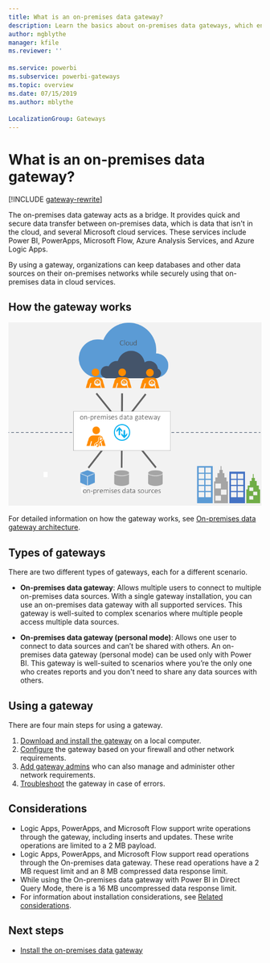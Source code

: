 ```yaml
---
title: What is an on-premises data gateway?
description: Learn the basics about on-premises data gateways, which enable quick and secure data transfer between on-premises data and several Microsoft cloud services.
author: mgblythe
manager: kfile
ms.reviewer: ''

ms.service: powerbi
ms.subservice: powerbi-gateways
ms.topic: overview
ms.date: 07/15/2019
ms.author: mblythe

LocalizationGroup: Gateways
---
```


# What is an on-premises data gateway?

[!INCLUDE [gateway-rewrite](../includes/gateway-rewrite.md)]

The on-premises data gateway acts as a bridge. It provides quick and secure data transfer between on-premises data, which is data that isn't in the cloud, and several Microsoft cloud services. These services include Power BI, PowerApps, Microsoft Flow, Azure Analysis Services, and Azure Logic Apps.

By using a gateway, organizations can keep databases and other data sources on their on-premises networks while securely using that on-premises data in cloud services.

## How the gateway works

![Gateway overview](media/service-gateway-getting-started/on-premises-data-gateway.png)

For detailed information on how the gateway works, see [On-premises data gateway architecture](service-gateway-onprem-indepth.md).

## Types of gateways

There are two different types of gateways, each for a different scenario.

* **On-premises data gateway**: Allows multiple users to connect to multiple on-premises data sources. With a single gateway installation, you can use an on-premises data gateway with all supported services. This gateway is well-suited to complex scenarios where multiple people access multiple data sources.

* **On-premises data gateway (personal mode)**: Allows one user to connect to data sources and can’t be shared with others. An on-premises data gateway (personal mode) can be used only with Power BI. This gateway is well-suited to scenarios where you’re the only one who creates reports and you don't need to share any data sources with others.

## Using a gateway

There are four main steps for using a gateway.

1. [Download and install the gateway](service-gateway-install.md) on a local computer.
1. [Configure](service-gateway-app.md) the gateway based on your firewall and other network requirements.
1. [Add gateway admins](service-gateway-manage.md) who can also manage and administer other network requirements.
1. [Troubleshoot](service-gateway-tshoot.md) the gateway in case of errors.

## Considerations

- Logic Apps, PowerApps, and Microsoft Flow support write operations through the gateway, including inserts and updates. These write operations are limited to a 2 MB payload.
- Logic Apps, PowerApps, and Microsoft Flow support read operations through the On-premises data gateway. These read operations have a 2 MB request limit and an 8 MB compressed data response limit.
- While using the On-premises data gateway with Power BI in Direct Query Mode, there is a 16 MB uncompressed data response limit.
- For information about installation considerations, see [Related considerations](service-gateway-install.md#related-considerations).

## Next steps

* [Install the on-premises data gateway](service-gateway-install.md)

